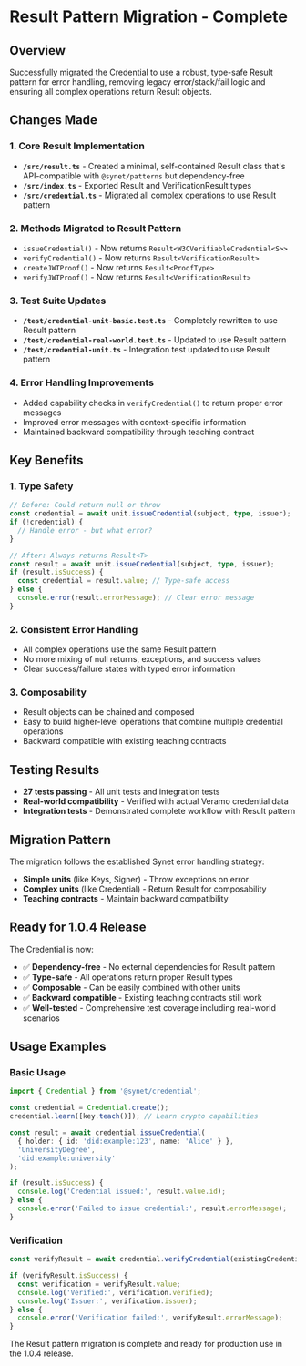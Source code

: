 # Result Pattern Migration - Complete

## Overview
Successfully migrated the Credential to use a robust, type-safe Result pattern for error handling, removing legacy error/stack/fail logic and ensuring all complex operations return Result<T> objects.

## Changes Made

### 1. Core Result Implementation
- **`/src/result.ts`** - Created a minimal, self-contained Result class that's API-compatible with `@synet/patterns` but dependency-free
- **`/src/index.ts`** - Exported Result and VerificationResult types
- **`/src/credential.ts`** - Migrated all complex operations to use Result pattern

### 2. Methods Migrated to Result Pattern
- `issueCredential()` - Now returns `Result<W3CVerifiableCredential<S>>`
- `verifyCredential()` - Now returns `Result<VerificationResult>`
- `createJWTProof()` - Now returns `Result<ProofType>`
- `verifyJWTProof()` - Now returns `Result<VerificationResult>`

### 3. Test Suite Updates
- **`/test/credential-unit-basic.test.ts`** - Completely rewritten to use Result pattern
- **`/test/credential-real-world.test.ts`** - Updated to use Result pattern
- **`/test/credential-unit.ts`** - Integration test updated to use Result pattern

### 4. Error Handling Improvements
- Added capability checks in `verifyCredential()` to return proper error messages
- Improved error messages with context-specific information  
- Maintained backward compatibility through teaching contract

## Key Benefits

### 1. Type Safety
```typescript
// Before: Could return null or throw
const credential = await unit.issueCredential(subject, type, issuer);
if (!credential) {
  // Handle error - but what error?
}

// After: Always returns Result<T>
const result = await unit.issueCredential(subject, type, issuer);
if (result.isSuccess) {
  const credential = result.value; // Type-safe access
} else {
  console.error(result.errorMessage); // Clear error message
}
```

### 2. Consistent Error Handling
- All complex operations use the same Result pattern
- No more mixing of null returns, exceptions, and success values
- Clear success/failure states with typed error information

### 3. Composability
- Result objects can be chained and composed
- Easy to build higher-level operations that combine multiple credential operations
- Backward compatible with existing teaching contracts

## Testing Results
- **27 tests passing** - All unit tests and integration tests
- **Real-world compatibility** - Verified with actual Veramo credential data
- **Integration tests** - Demonstrated complete workflow with Result pattern

## Migration Pattern
The migration follows the established Synet error handling strategy:
- **Simple units** (like Keys, Signer) - Throw exceptions on error
- **Complex units** (like Credential) - Return Result<T> for composability
- **Teaching contracts** - Maintain backward compatibility

## Ready for 1.0.4 Release
The Credential is now:
- ✅ **Dependency-free** - No external dependencies for Result pattern
- ✅ **Type-safe** - All operations return proper Result<T> types
- ✅ **Composable** - Can be easily combined with other units
- ✅ **Backward compatible** - Existing teaching contracts still work
- ✅ **Well-tested** - Comprehensive test coverage including real-world scenarios

## Usage Examples

### Basic Usage
```typescript
import { Credential } from '@synet/credential';

const credential = Credential.create();
credential.learn([key.teach()]); // Learn crypto capabilities

const result = await credential.issueCredential(
  { holder: { id: 'did:example:123', name: 'Alice' } },
  'UniversityDegree',
  'did:example:university'
);

if (result.isSuccess) {
  console.log('Credential issued:', result.value.id);
} else {
  console.error('Failed to issue credential:', result.errorMessage);
}
```

### Verification
```typescript
const verifyResult = await credential.verifyCredential(existingCredential);

if (verifyResult.isSuccess) {
  const verification = verifyResult.value;
  console.log('Verified:', verification.verified);
  console.log('Issuer:', verification.issuer);
} else {
  console.error('Verification failed:', verifyResult.errorMessage);
}
```

The Result pattern migration is complete and ready for production use in the 1.0.4 release.
